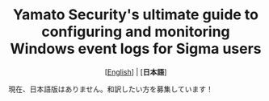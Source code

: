 <div align="center">
 <h1>
    Yamato Security's ultimate guide to configuring and monitoring Windows event logs for Sigma users
 </h1>
 [<a href="ConfiguringSecurityLogAuditPolicies.md">English</a>] | [<b>日本語</b>]
</div>
<p>

現在、日本語版はありません。和訳したい方を募集しています！